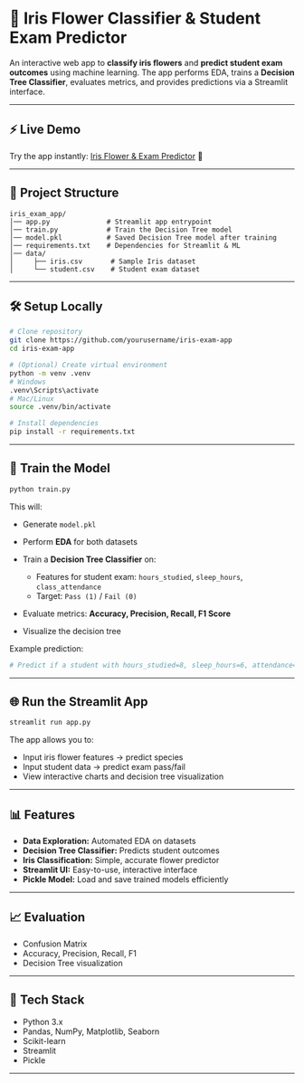 

# 🌸 Iris Flower Classifier & Student Exam Predictor

An interactive web app to **classify iris flowers** and **predict student exam outcomes** using machine learning.
The app performs EDA, trains a **Decision Tree Classifier**, evaluates metrics, and provides predictions via a Streamlit interface.

---

## ⚡ Live Demo

Try the app instantly: [Iris Flower & Exam Predictor](https://svm--decision-tree-task-pkzbnhnkqpnpi48c74kqwv.streamlit.app/) 🚀

---

## 📂 Project Structure

```
iris_exam_app/
│── app.py              # Streamlit app entrypoint
│── train.py            # Train the Decision Tree model
│── model.pkl           # Saved Decision Tree model after training
│── requirements.txt    # Dependencies for Streamlit & ML
│── data/
│     ├── iris.csv       # Sample Iris dataset
│     └── student.csv    # Student exam dataset
```

---

## 🛠️ Setup Locally

```bash
# Clone repository
git clone https://github.com/yourusername/iris-exam-app
cd iris-exam-app

# (Optional) Create virtual environment
python -m venv .venv
# Windows
.venv\Scripts\activate
# Mac/Linux
source .venv/bin/activate

# Install dependencies
pip install -r requirements.txt
```

---

## 🎯 Train the Model

```bash
python train.py
```

This will:

* Generate `model.pkl`
* Perform **EDA** for both datasets
* Train a **Decision Tree Classifier** on:

  * Features for student exam: `hours_studied`, `sleep_hours`, `class_attendance`
  * Target: `Pass (1)` / `Fail (0)`
* Evaluate metrics: **Accuracy, Precision, Recall, F1 Score**
* Visualize the decision tree

Example prediction:

```python
# Predict if a student with hours_studied=8, sleep_hours=6, attendance=80% passes
```

---

## 🌐 Run the Streamlit App

```bash
streamlit run app.py
```

The app allows you to:

* Input iris flower features → predict species
* Input student data → predict exam pass/fail
* View interactive charts and decision tree visualization

---

## 📊 Features

* **Data Exploration:** Automated EDA on datasets
* **Decision Tree Classifier:** Predicts student outcomes
* **Iris Classification:** Simple, accurate flower predictor
* **Streamlit UI:** Easy-to-use, interactive interface
* **Pickle Model:** Load and save trained models efficiently

---

## 📈 Evaluation

* Confusion Matrix
* Accuracy, Precision, Recall, F1
* Decision Tree visualization

---

## 🧰 Tech Stack

* Python 3.x
* Pandas, NumPy, Matplotlib, Seaborn
* Scikit-learn
* Streamlit
* Pickle

---






